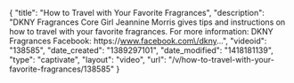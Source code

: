 {
    "title": "How to Travel with Your Favorite Fragrances",
    "description": "DKNY Fragrances Core Girl Jeannine Morris gives tips and instructions on how to travel with your favorite fragrances. For more information: DKNY Fragrances Facebook: https:\/\/www.facebook.com\/dkny...",
    "videoid": "138585",
    "date_created": "1389297101",
    "date_modified": "1418181139",
    "type": "captivate",
    "layout": "video",
    "url": "\/v\/how-to-travel-with-your-favorite-fragrances\/138585"
}